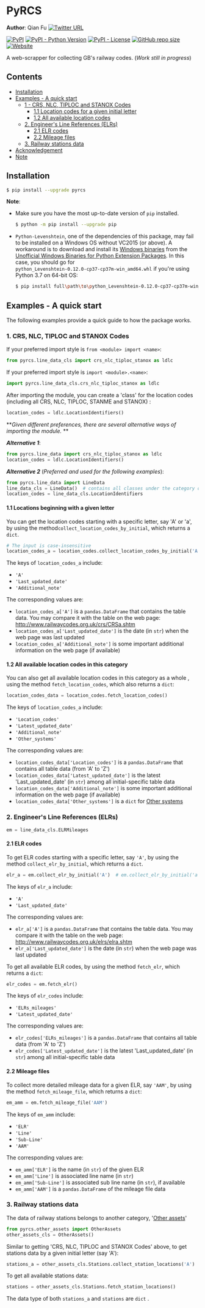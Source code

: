# PyRCS

**Author**: Qian Fu [![Twitter URL](https://img.shields.io/twitter/url/https/Qian_Fu?label=Follow&style=social)](https://twitter.com/Qian_Fu)

[![PyPI](https://img.shields.io/pypi/v/pyrcs)](https://pypi.org/project/pyrcs/)
[![PyPI - Python Version](https://img.shields.io/pypi/pyversions/pyrcs)]()
[![PyPI - License](https://img.shields.io/pypi/l/pyrcs)](https://github.com/mikeqfu/pyrcs/blob/master/LICENSE)
[![GitHub repo size](https://img.shields.io/github/repo-size/mikeqfu/pyrcs?color=yellowgreen)]()
[![Website](https://img.shields.io/website/http/www.railwaycodes.org.uk?down_color=lightgrey&down_message=offline&label=railwaycodes.org.uk&up_color=9cf&up_message=online)](http://www.railwaycodes.org.uk/)

A web-scrapper for collecting GB's railway codes. (*Work still in progress*)



## Contents

* [Installation](#installation)
* [Examples - A quick start](#examples-a-quick-start)
  - [1 - CRS, NLC, TIPLOC and STANOX Codes](#crs-nlc-tiploc-and-stanox-codes)
    - [1.1 Location codes for a given initial letter](#locations-beginning-with-a-given-letter)
    - [1.2 All available location codes](#all-available-location-codes)
  - [2. Engineer's Line References (ELRs)](#elr)
    - [2.1 ELR codes](#elr-codes)
    - [2.2 Mileage files](#mileage-files)
  - [3. Railway stations data](#railway-stations-data)
* [Acknowledgement](http://www.railwaycodes.org.uk/misc/acknowledgements.shtm)
* [Note](http://www.railwaycodes.org.uk/misc/contributing.shtm)





## Installation

```bash
$ pip install --upgrade pyrcs
```

**Note**: 

* Make sure you have the most up-to-date version of `pip` installed.

  ```bash
  $ python -m pip install --upgrade pip
  ```

* `Python-Levenshtein`, one of the dependencies of this package, may fail to be installed on a Windows OS without VC2015 (or above). A workaround is to download and install its [Windows binaries](https://www.lfd.uci.edu/~gohlke/pythonlibs/#python-levenshtein) from the [Unofficial Windows Binaries for Python Extension Packages](https://www.lfd.uci.edu/~gohlke/pythonlibs/). In this case, you should go for `python_Levenshtein‑0.12.0‑cp37‑cp37m‑win_amd64.whl` if you're using Python 3.7 on 64-bit OS: 

  ```bash
  $ pip install full\path\to\python_Levenshtein‑0.12.0‑cp37‑cp37m‑win_amd64.whl
  ```





## Examples - A quick start <a name="examples-a-quick-start"></a>

The following examples provide a quick guide to how the package works.



### 1. CRS, NLC, TIPLOC and STANOX Codes <a name="crs-nlc-tiploc-and-stanox-codes"></a>

If your preferred import style is `from <module> import <name>`:

```python
from pyrcs.line_data_cls import crs_nlc_tiploc_stanox as ldlc
```

If your preferred import style is `import <module>.<name>`:

```python
import pyrcs.line_data_cls.crs_nlc_tiploc_stanox as ldlc
```

After importing the module, you can create a 'class' for the location codes (including all CRS, NLC, TIPLOC, STANME and STANOX) :

```python
location_codes = ldlc.LocationIdentifiers()
```



***Given different preferences, there are several alternative ways of importing the module.* **

***Alternative 1***: 

```python
from pyrcs.line_data import crs_nlc_tiploc_stanox as ldlc
location_codes = ldlc.LocationIdentifiers()
```

***Alternative 2*** (*Preferred and used for the following examples*):

```python
from pyrcs.line_data import LineData
line_data_cls = LineData()  # contains all classes under the category of 'Line data'
location_codes = line_data_cls.LocationIdentifiers
```



#### 1.1 Locations beginning with a given letter <a name="locations-beginning-with-a-given-letter"></a>

You can get the location codes starting with a specific letter, say 'A' or 'a', by using the method`collect_location_codes_by_initial`, which returns a `dict`. 

```python
# The input is case-insensitive
location_codes_a = location_codes.collect_location_codes_by_initial('A')
```

The keys of `location_codes_a` include: 

* `'A'`
* `'Last_updated_date'`
* `'Additional_note'`

The corresponding values are:

* `location_codes_a['A']`  is a `pandas.DataFrame` that contains the table data. You may compare it with the table on the web page: http://www.railwaycodes.org.uk/crs/CRSa.shtm
* `location_codes_a['Last_updated_date']` is the date (in `str`) when the web page was last updated
* `location_codes_a['Additional_note']` is some important additional information on the web page (if available)



#### 1.2 All available location codes in this category <a name="all-available-location-codes"></a>

You can also get all available location codes in this category as a whole , using the method `fetch_location_codes`, which also returns a `dict`:

```python
location_codes_data = location_codes.fetch_location_codes()
```

The keys of `location_codes_a` include: 

- `'Location_codes'`
- `'Latest_updated_date'` 
- `'Additional_note'`
- `'Other_systems'`

The corresponding values are:

- `location_codes_data['Location_codes']`  is a `pandas.DataFrame` that contains all table data (from 'A' to 'Z')
- `location_codes_data['Latest_updated_date']` is the latest 'Last_updated_date' (in `str`) among all initial-specific table data
- `location_codes_data['Additional_note']` is some important additional information on the web page (if available)
- `location_codes_data['Other_systems']` is a `dict` for [Other systems](http://www.railwaycodes.org.uk/crs/CRS1.shtm)



### 2. Engineer's Line References (ELRs) <a name="elr"></a>

```python
em = line_data_cls.ELRMileages
```



#### 2.1 ELR codes <a name="elr-codes"></a>

To get ELR codes starting with a specific letter, say `'A'`, by using the method `collect_elr_by_initial`, which returns a `dict`. 

```python
elr_a = em.collect_elr_by_initial('A')  # em.collect_elr_by_initial('a')
```

The keys of `elr_a` include: 

- `'A'`
- `'Last_updated_date'`

The corresponding values are:

- `elr_a['A']`  is a `pandas.DataFrame` that contains the table data. You may compare it with the table on the web page: http://www.railwaycodes.org.uk/elrs/elra.shtm
- `elr_a['Last_updated_date']` is the date (in `str`) when the web page was last updated

To get all available ELR codes, by using the method `fetch_elr`, which returns a `dict`:

```python
elr_codes = em.fetch_elr()
```

The keys of `elr_codes` include: 

- `'ELRs_mileages'`
- `'Latest_updated_date'`

The corresponding values are:

- `elr_codes['ELRs_mileages']`  is a `pandas.DataFrame` that contains all table data (from 'A' to 'Z')
- `elr_codes['Latest_updated_date']` is the latest 'Last_updated_date' (in `str`) among all initial-specific table data



#### 2.2 Mileage files <a name="mileage-files"></a>

To collect more detailed mileage data for a given ELR, say `'AAM'`, by using the method `fetch_mileage_file`, which returns a `dict`:

```python
em_amm = em.fetch_mileage_file('AAM')
```

The keys of `em_amm` include: 

- `'ELR'`
- `'Line'`
- `'Sub-Line'`
- `'AAM'`

The corresponding values are:

- `em_amm['ELR']`  is the name (in `str`) of the given ELR
- `em_amm['Line']` is associated line name (in `str`) 
- `em_amm['Sub-Line']` is associated sub line name (in `str`), if available
- `em_amm['AAM']` is a `pandas.DataFrame` of the mileage file data



### 3. Railway stations data <a name="railway-stations-data"></a>

The data of railway stations belongs to another category, '[Other assets](http://www.railwaycodes.org.uk/otherassetsmenu.shtm)'

```python
from pyrcs.other_assets import OtherAssets
other_assets_cls = OtherAssets()
```

Similar to getting 'CRS, NLC, TIPLOC and STANOX Codes' above, to get stations data by a given initial letter (say 'A'):

```python
stations_a = other_assets_cls.Stations.collect_station_locations('A')
```

To get all available stations data:

```python
stations = other_assets_cls.Stations.fetch_station_locations()
```

The data type of both `stations_a` and `stations` are `dict` .

